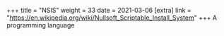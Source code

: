 +++
title = "NSIS"
weight = 33
date = 2021-03-06
[extra]
link = "https://en.wikipedia.org/wiki/Nullsoft_Scriptable_Install_System"
+++
A programming language

